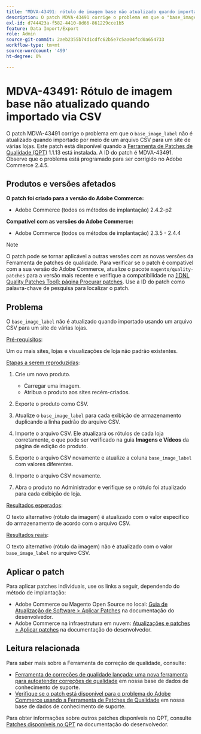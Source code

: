 ```yaml
---
title: "MDVA-43491: rótulo de imagem base não atualizado quando importado via CSV"
description: O patch MDVA-43491 corrige o problema em que o "base_image_label" não é atualizado quando importado por meio de um arquivo CSV para um site de várias lojas. Este patch está disponível quando a [Ferramenta de correções de qualidade (QPT)](/help/announcements/adobe-commerce-announcements/magento-quality-patches-released-new-tool-to-self-serve-quality-patches.md) 1.1.13 está instalada. A ID do patch é MDVA-43491. Observe que o problema está programado para ser corrigido no Adobe Commerce 2.4.5.
exl-id: d744423a-f582-4410-8d66-861229cce1b5
feature: Data Import/Export
role: Admin
source-git-commit: 2aeb2355b74d1cdfc62b5e7c5aa04fcd0a654733
workflow-type: tm+mt
source-wordcount: '499'
ht-degree: 0%

---
```


# MDVA-43491: Rótulo de imagem base não atualizado quando importado via CSV

O patch MDVA-43491 corrige o problema em que o `base_image_label` não é atualizado quando importado por meio de um arquivo CSV para um site de várias lojas. Este patch está disponível quando a [Ferramenta de Patches de Qualidade (QPT)](/help/announcements/adobe-commerce-announcements/magento-quality-patches-released-new-tool-to-self-serve-quality-patches.md) 1.1.13 está instalada. A ID do patch é MDVA-43491. Observe que o problema está programado para ser corrigido no Adobe Commerce 2.4.5.

## Produtos e versões afetados

**O patch foi criado para a versão do Adobe Commerce:**

* Adobe Commerce (todos os métodos de implantação) 2.4.2-p2

**Compatível com as versões do Adobe Commerce:**

* Adobe Commerce (todos os métodos de implantação) 2.3.5 - 2.4.4

>[!NOTE]
>
>O patch pode se tornar aplicável a outras versões com as novas versões da Ferramenta de patches de qualidade. Para verificar se o patch é compatível com a sua versão do Adobe Commerce, atualize o pacote `magento/quality-patches` para a versão mais recente e verifique a compatibilidade na [[!DNL Quality Patches Tool]: página Procurar patches](https://experienceleague.adobe.com/tools/commerce-quality-patches/index.html). Use a ID do patch como palavra-chave de pesquisa para localizar o patch.

## Problema

O `base_image_label` não é atualizado quando importado usando um arquivo CSV para um site de várias lojas.

<u>Pré-requisitos</u>:

Um ou mais sites, lojas e visualizações de loja não padrão existentes.

<u>Etapas a serem reproduzidas</u>:

1. Crie um novo produto.

   * Carregar uma imagem.
   * Atribua o produto aos sites recém-criados.

1. Exporte o produto como CSV.
1. Atualize o `base_image_label` para cada exibição de armazenamento duplicando a linha padrão do arquivo CSV.
1. Importe o arquivo CSV. Ele atualizará os rótulos de cada loja corretamente, o que pode ser verificado na guia **Imagens e Vídeos** da página de edição do produto.
1. Exporte o arquivo CSV novamente e atualize a coluna `base_image_label` com valores diferentes.
1. Importe o arquivo CSV novamente.
1. Abra o produto no Administrador e verifique se o rótulo foi atualizado para cada exibição de loja.

<u>Resultados esperados</u>:

O texto alternativo (rótulo da imagem) é atualizado com o valor específico do armazenamento de acordo com o arquivo CSV.

<u>Resultados reais</u>:

O texto alternativo (rótulo da imagem) não é atualizado com o valor `base_image_label` no arquivo CSV.

## Aplicar o patch

Para aplicar patches individuais, use os links a seguir, dependendo do método de implantação:

* Adobe Commerce ou Magento Open Source no local: [Guia de Atualização de Software > Aplicar Patches](https://experienceleague.adobe.com/en/docs/commerce-operations/tools/quality-patches-tool/usage) na documentação do desenvolvedor.
* Adobe Commerce na infraestrutura em nuvem: [Atualizações e patches > Aplicar patches](https://experienceleague.adobe.com/en/docs/commerce-cloud-service/user-guide/develop/upgrade/apply-patches) na documentação do desenvolvedor.

## Leitura relacionada

Para saber mais sobre a Ferramenta de correção de qualidade, consulte:

* [Ferramenta de correções de qualidade lançada: uma nova ferramenta para autoatender correções de qualidade](/help/announcements/adobe-commerce-announcements/magento-quality-patches-released-new-tool-to-self-serve-quality-patches.md) em nossa base de dados de conhecimento de suporte.
* [Verifique se o patch está disponível para o problema do Adobe Commerce usando a Ferramenta de Patches de Qualidade](/help/support-tools/patches-available-in-qpt-tool/check-patch-for-magento-issue-with-magento-quality-patches.md) em nossa base de dados de conhecimento de suporte.

Para obter informações sobre outros patches disponíveis no QPT, consulte [Patches disponíveis no QPT](https://experienceleague.adobe.com/tools/commerce-quality-patches/index.html) na documentação do desenvolvedor.
